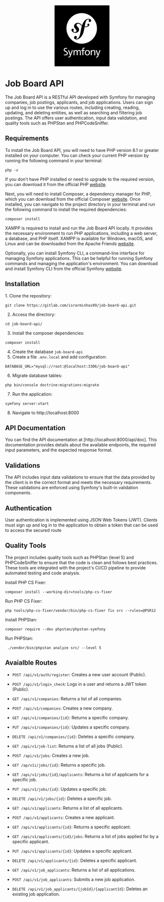 <p align="center">
  <img align="center" height="200" src="public/symfony.svg">
</p>
<h1>Job Board API</h1>
The Job Board API is a RESTful API developed with Symfony for managing companies, job postings, applicants, and job applications. Users can sign up and log in to use the various routes, including creating, reading, updating, and deleting entities, as well as searching and filtering job postings. The API offers user authentication, input data validation, and quality tools such as PHPStan and PHPCodeSniffer.

<h2>Requirements</h2>
To install the Job Board API, you will need to have PHP version 8.1 or greater installed on your computer. You can check your current PHP version by running the following command in your terminal:

```shell
php -v
```

If you don't have PHP installed or need to upgrade to the required version, you can download it from the official PHP <a href="https://www.php.net/downloads.php">website</a>.

Next, you will need to install Composer, a dependency manager for PHP, which you can download from the official Composer <a href="https://getcomposer.org/download/">website</a>. Once installed, you can navigate to the project directory in your terminal and run the following command to install the required dependencies:
```shell
composer install
```

XAMPP is required to install and run the Job Board API locally. It provides the necessary environment to run PHP applications, including a web server, a database, and PHP itself. XAMPP is available for Windows, macOS, and Linux and can be downloaded from the Apache Friends <a href="https://www.apachefriends.org/">website</a>.

Optionally, you can install Symfony CLI, a command-line interface for managing Symfony applications. This can be helpful for running Symfony commands and managing the application's environment. You can download and install Symfony CLI from the official Symfony <a href="https://symfony.com/download">website</a>.

<h2>Installation</h2>
1. Clone the repository:

```shell
git clone https://gitlab.com/israrminhas99/job-board-api.git
```

2. Access the directory:

```shell
cd job-board-api/
```

3. Install the composer dependencies:

```shell
composer install
```

4. Create the database `job-board-api` 
5. Create a file `.env.local` and add configuration:

```dotenv
DATABASE_URL="mysql://root:@localhost:3306/job-board-api"
```

6. Migrate database tables:

```
php bin/console doctrine:migrations:migrate
```

7. Run the application:

```shell
symfony server:start
```

8. Navigate to http://localhost:8000

<h2>API Documentation</h2>
You can find the API documentation at [http://localhost:8000/api/doc]. This documentation provides details about the available endpoints, the required input parameters, and the expected response format.
<h2>Validations</h2>
The API includes input data validations to ensure that the data provided by the client is in the correct format and meets the necessary requirements. These validations are enforced using Symfony's built-in validation components.

<h2>Authentication</h2>
User authentication is implemented using JSON Web Tokens (JWT). Clients must sign up and log in to the application to obtain a token that can be used to access the secured route

<h2>Quality Tools</h2>

The project includes quality tools such as PHPStan (level 5) and PHPCodeSniffer to ensure that the code is clean and follows best practices. These tools are integrated with the project's CI/CD pipeline to provide automated testing and code analysis.

Install PHP CS Fixer:

```shell
composer install --working-dir=tools/php-cs-fixer
```

Run PHP CS Fixer:

```shell
php tools/php-cs-fixer/vendor/bin/php-cs-fixer fix src --rules=@PSR12
```

Install PHPStan:

```shell
composer require --dev phpstan/phpstan-symfony
```

Run PHPStan:

```shell
 ./vendor/bin/phpstan analyze src/ --level 5
```

<h2>Avaialble Routes</h2>

* `POST /api/v1/auth/register`: Creates a new user account (Public).

* `POST /api/v1/login_check`: Logs in a user and returns a JWT token (Public).

* `GET /api/v1/companies`: Returns a list of all companies.

* `POST /api/v1/companies`: Creates a new company.

* `GET /api/v1/companies/{id}`: Returns a specific company.

* `PUT /api/v1/companies/{id}`: Updates a specific company.

* `DELETE /api/v1/companies/{id}`: Deletes a specific company.

* `GET /api/v1/job-list`: Returns a list of all jobs (Public).

* `POST /api/v1/jobs`: Creates a new job.

* `GET /ap/v1i/jobs/{id}`: Returns a specific job.

* `GET /api/v1/jobs/{id}/applicants`: Returns a list of applicants for a specific job.

* `PUT /api/v1/jobs/{id}`: Updates a specific job.

* `DELETE /api/v1/jobs/{id}`: Deletes a specific job.

* `GET /api/v1/applicants`: Returns a list of all applicants.

* `POST /api/v1/applicants`: Creates a new applicant.

* `GET /api/v1/applicants/{id}`: Returns a specific applicant.

* `GET /api/v1/applicants/{id}/jobs`: Returns a list of jobs applied for by a specific applicant.

* `PUT /api/v1/applicants/{id}`: Updates a specific applicant.

* `DELETE /api/v1/applicants/{id}`: Deletes a specific applicant.

* `GET /api/v1/job_applicants`: Returns a list of all applications.

* `POST /api/v1/job_applicants`: Submits a new job application.

* `DELETE /api/v1/job_applicants/{jobId}/{applicantId}`: Deletes an existing job application.

